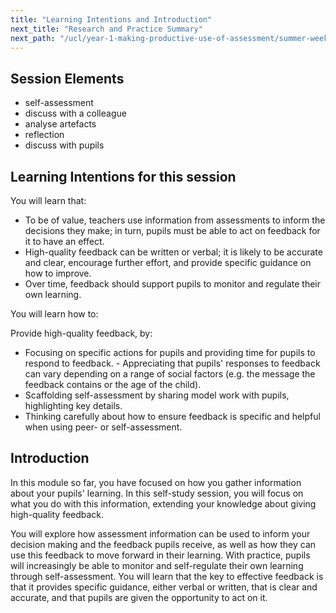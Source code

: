```yaml
---
title: "Learning Intentions and Introduction"
next_title: "Research and Practice Summary"
next_path: "/ucl/year-1-making-productive-use-of-assessment/summer-week-4-ect-research-and-practice-summary"
---
```


## Session Elements

- self-assessment
- discuss with a colleague
- analyse artefacts
- reflection
- discuss with pupils

## Learning Intentions for this session

You will learn that:

- To be of value, teachers use information from assessments to inform the decisions they make; in turn, pupils must be able to act on feedback for it to have an effect.
- High-quality feedback can be written or verbal; it is likely to be accurate and clear, encourage further effort, and provide specific guidance on how to improve.
- Over time, feedback should support pupils to monitor and regulate their own learning.

You will learn how to:

Provide high-quality feedback, by:

- Focusing on specific actions for pupils and providing time for pupils to respond to feedback. - Appreciating that pupils' responses to feedback can vary depending on a range of social factors (e.g. the message the feedback contains or the age of the child).
- Scaffolding self-assessment by sharing model work with pupils, highlighting key details.
- Thinking carefully about how to ensure feedback is specific and helpful when using peer- or self-assessment.

## Introduction

In this module so far, you have focused on how you gather information about your pupils' learning. In this self-study session, you will focus on what you do with this information, extending your knowledge about giving high-quality feedback.

You will explore how assessment information can be used to inform your decision making and the feedback pupils receive, as well as how they can use this feedback to move forward in their learning. With practice, pupils will increasingly be able to monitor and self-regulate their own learning through self-assessment. You will learn that the key to effective feedback is that it provides specific guidance, either verbal or written, that is clear and accurate, and that pupils are given the opportunity to act on it.
